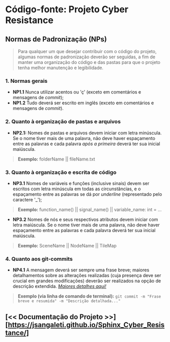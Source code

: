 [sphinx_cyber_resistance]: https://github.com/JSangaleti/Sphinx_Cyber_Resistance

# Código-fonte: Projeto Cyber Resistance

## Normas de Padronização (NPs)

> Para qualquer um que desejar contribuir com o código do projeto, algumas normas de padronização deverão ser seguidas, a fim de manter uma organização do código e das pastas para que o projeto tenha melhor manutenção e legibilidade.


### 1. Normas gerais

- **NP1.1** Nunca utilizar acentos ou 'ç' (exceto em comentários e mensagens de *commit*);
- **NP1.2** Tudo deverá ser escrito em inglês (exceto em comentários e mensagens de *commit*).

### 2. Quanto à organização de pastas e arquivos

- **NP2.1:** Nomes de pastas e arquivos devem iniciar com letra minúscula. Se o nome tiver mais de uma palavra, não deve haver espaçamento entre as palavras e cada palavra *após a primeira* deverá ter sua inicial maiúscula.
> **Exemplo:** folderName || fileName.txt

### 3. Quanto à organização e escrita de código

- **NP3.1** Nomes de variáveis e funções (inclusive sinais) devem ser escritos com letra minúscula em todas as circunstâncias, e o espaçamento entre as palavras se dá por *underline* (representado pelo caractere \'_\');
> **Exemplo:** function_name() || signal_name() || variable_name: int = ...

- **NP3.2** Nomes de nós e seus respectivos atributos devem iniciar com letra maiúscula. Se o nome tiver mais de uma palavra, não deve haver espaçamento entre as palavras e cada palavra deverá ter sua inicial maiúscula.
> **Exemplo:** SceneName || NodeName || TileMap

### 4. Quanto aos git-commits

- **NP4.1** A mensagem deverá ser sempre uma frase breve; maiores detalhamentos sobre as alterações realizadas (cuja presença deve ser crucial em grandes modificações) deverão ser realizados na opção de descrição extendida. *[Maiores detalhes aqui!](https://www.freecodecamp.org/news/writing-good-commit-messages-a-practical-guide/)*
> **Exemplo (via linha de comando de terminal):** `git commit -m "Frase breve e resumida" -m "Descrição detalhada..."`

## [<< Documentação do Projeto >>][https://jsangaleti.github.io/Sphinx_Cyber_Resistance/]